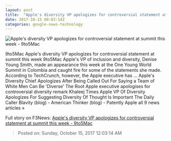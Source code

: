 ```yaml
---
layout: post
title:  "Apple's diversity VP apologizes for controversial statement at summit this week - 9to5Mac"
date: 2017-10-15 00:03:14Z
categories: google-news-technology
---
```


![Apple's diversity VP apologizes for controversial statement at summit this week - 9to5Mac](https://9to5mac.files.wordpress.com/2017/10/og.png?w=1200)

9to5Mac Apple's diversity VP apologizes for controversial statement at summit this week 9to5Mac Apple's VP of inclusion and diversity, Denise Young Smith, made an appearance this week at the One Young World Summit in Colombia and caught fire for some of the statements she made. According to TechCrunch, however, the Apple executive has ... Apple's Diversity Chief Apologizes After Being Called Out For Saying a Team of White Men Can Be 'Diverse' The Root Apple executive apologises for controversial diversity remark Khaleej Times Apple VP Of Diversity Apologizes For Suggesting Diversity Of Thought Is Important The Daily Caller Blavity (blog) - American Thinker (blog) - Patently Apple all 9 news articles »


Full story on F3News: [Apple's diversity VP apologizes for controversial statement at summit this week - 9to5Mac](http://www.f3nws.com/n/2pKgtG)

> Posted on: Sunday, October 15, 2017 12:03:14 AM
